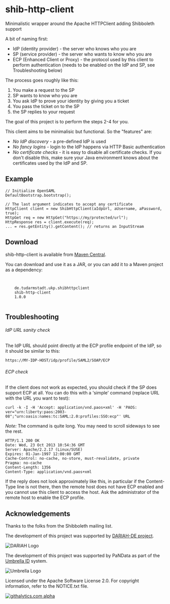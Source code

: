 shib-http-client
================

Minimalistic wrapper around the Apache HTTPClient adding Shibboleth support

A bit of naming first:

* IdP (identity provider) - the server who knows who you are
* SP (service provider) - the server who wants to know who you are
* ECP (Enhanced Client or Proxy) - the protocol used by this client to perform authentication
  (needs to be enabled on the IdP and SP, see Troubleshooting below)

The process goes roughly like this:

1. You make a request to the SP
2. SP wants to know who you are
3. You ask IdP to prove your identity by giving you a ticket
4. You pass the ticket on to the SP
5. the SP replies to your request

The goal of this project is to perform the steps 2-4 for you.

This client aims to be minimalisic but functional. So the "features" are:

* *No IdP discovery* - a pre-defined IdP is used
* *No fancy logins* - login to the IdP happens via HTTP Basic authentication
* *No certificate checks* - it is easy to disable all certificate checks. If you don't disable 
this, make sure your Java environment knows about the certificates used by the IdP and SP.


Example
-------

<pre><code>// Initialize OpenSAML
DefaultBootstrap.bootstrap();

// The last argument indicates to accept any certificate
HttpClient client = new ShibHttpClient(aIdpUrl, aUsername, aPassword, true);
HttpGet req = new HttpGet("https://my/protected/url");
HttpResponse res = client.execute(req);
... = res.getEntity().getContent(); // returns an InputStream
</code></pre>


Download
--------

shib-http-client is available from [Maven Central](http://search.maven.org/#search%7Cga%7C1%7Cshib-http-client).

You can download and use it as a JAR, or you can add it to a Maven project as a dependency:

<pre><code>
<dependency>
    <groupId>de.tudarmstadt.ukp.shibhttpclient</groupId>
    <artifactId>shib-http-client</artifactId>
    <version>1.0.0</version>
</dependency>
</code></pre>

Troubleshooting
---------------

###### IdP URL sanity check

The IdP URL should point directly at the ECP profile endpoint of the IdP, so it should be similar
to this:

<pre><code>https://MY-IDP-HOST/idp/profile/SAML2/SOAP/ECP</code></pre>

###### ECP check

If the client does not work as expected, you should check if the SP does support ECP at
all. You can do this with a 'simple' command (replace URL with the URL you want to test):

<pre><code>curl -k -I -H 'Accept: application/vnd.paos+xml' -H 'PAOS: ver="urn:liberty:paos:2003-08";"urn:oasis:names:tc:SAML:2.0:profiles:SSO:ecp"' URL
</code></pre>

*Note:* The command is quite long. You may need to scroll sideways to see the rest.

<pre><code>HTTP/1.1 200 OK
Date: Wed, 23 Oct 2013 10:54:36 GMT
Server: Apache/2.2.17 (Linux/SUSE)
Expires: 01-Jan-1997 12:00:00 GMT
Cache-Control: no-cache, no-store, must-revalidate, private
Pragma: no-cache
Content-Length: 1356
Content-Type: application/vnd.paos+xml
</code></pre>

If the reply does not look approximately like this, in particular if the Content-Type line is not
there, then the remote host does not have ECP enabled and you cannot use this client to access the
host. Ask the administrator of the remote host to enable the ECP profile.

Acknowledgements
----------------

Thanks to the folks from the Shibboleth mailing list.

The development of this project was supported by [DARIAH-DE project](https://de.dariah.eu).

![DARIAH Logo](https://de.dariah.eu/liferay-dariah-theme/images/dariah-logo.png)

The development of this project was supported by PaNData as part of the [Umbrella ID](https://www.umbrellaid.org/euu) system.

![Umbrella Logo](https://www.umbrellaid.org/euu/layout/img/logo.png)


Licensed under the Apache Software License 2.0. For copyright information, refer to the NOTICE.txt
file.

[![githalytics.com alpha](https://cruel-carlota.pagodabox.com/eaced398ef831f1b082ced9a07694513 "githalytics.com")](http://githalytics.com/reckart/shib-http-client)
